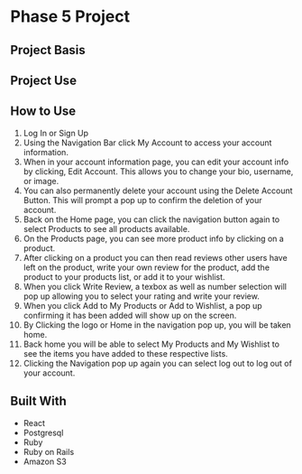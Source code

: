 # Phase 5 Project

## Project Basis


## Project Use


## How to Use
1. Log In or Sign Up
2. Using the Navigation Bar click My Account to access your account information.
3. When in your account information page, you can edit your account info by clicking, Edit Account. This allows you to change your bio, username, or image.
4. You can also permanently delete your account using the Delete Account Button. This will prompt a pop up to confirm the deletion of your account.
5. Back on the Home page, you can click the navigation button again to select Products to see all products available.
6. On the Products page, you can see more product info by clicking on a product.
7. After clicking on a product you can then read reviews other users have left on the product, write your own review for the product, add the product to your products list, or add it to your wishlist.
8. When you click Write Review, a texbox as well as number selection will pop up allowing you to select your rating and write your review.
9. When you click Add to My Products or Add to Wishlist, a pop up confirming it has been added will show up on the screen.
10. By Clicking the logo or Home in the navigation pop up, you will be taken home.
11. Back home you will be able to select My Products and My Wishlist to see the items you have added to these respective lists.
12. Clicking the Navigation pop up again you can select log out to log out of your account.




## Built With
- React
- Postgresql
- Ruby
- Ruby on Rails
- Amazon S3
